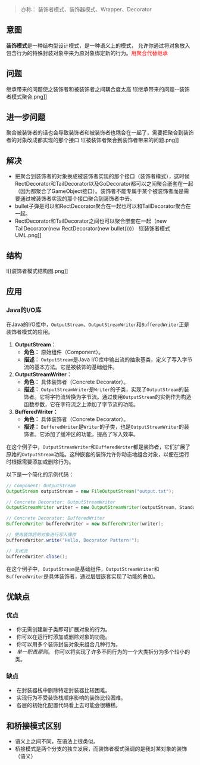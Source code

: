 > 亦称： 装饰者模式、装饰器模式、Wrapper、Decorator

## 意图
**装饰模式**是一种结构型设计模式，是一种语义上的模式， 允许你通过将对象放入包含行为的特殊封装对象中来为原对象绑定新的行为。<font color = red>用聚合代替继承</font>

## 问题
继承带来的问题使之装饰者和被装饰者之间耦合度太高
![[继承带来的问题--装饰者模式聚合.png]]

## 进一步问题
聚合被装饰者的话也会导致装饰者和被装饰者也耦合在一起了，需要把聚合到装饰者的对象改成都实现的那个接口
![[被装饰者聚合到装饰者带来的问题.png]]

## 解决
* 把聚合到装饰者的对象换成被装饰者实现的那个接口（装饰者模式），这时候RectDecorator和TailDecorator以及GoDecorator都可以之间聚合嵌套在一起（因为都聚合了GameObject接口）。装饰者不能专属于某个被装饰者而是需要通过被装饰者实现的那个接口聚合到装饰者中去。
* bullet子弹是可以和RectDecorator聚合在一起也可以和TailDecorator聚合在一起。
* RectDecorator和TailDecorator之间也可以聚合嵌套在一起（new TailDecorator(new RectDecorator(new bullet()))）
![[装饰者模式UML.png]]
## 结构
![[装饰者模式结构图.png]]


## 应用
### Java的I/O库
在Java的I/O库中，`OutputStream`、`OutputStreamWriter`和`BufferedWriter`正是装饰者模式的应用。
1. **OutputStream：**
    - **角色：** 原始组件（Component）。
    - **描述：** `OutputStream`是Java I/O库中输出流的抽象基类，定义了写入字节流的基本方法。它是被装饰的基础组件。
2. **OutputStreamWriter：**
    - **角色：** 具体装饰者（Concrete Decorator）。
    - **描述：** `OutputStreamWriter`是`Writer`的子类，实现了`OutputStream`的装饰者。它将字符流转换为字节流。通过使用`OutputStream`的实例作为构造函数参数，它在字符流之上添加了字节流的功能。
3. **BufferedWriter：**
    - **角色：** 具体装饰者（Concrete Decorator）。
    - **描述：** `BufferedWriter`是`Writer`的子类，也是`OutputStreamWriter`的装饰者。它添加了缓冲区的功能，提高了写入效率。

在这个例子中，`OutputStreamWriter`和`BufferedWriter`都是装饰者，它们扩展了原始的`OutputStream`功能。这种嵌套的装饰允许你动态地组合对象，以便在运行时根据需要添加或删除行为。

以下是一个简化的示例代码：
```java
// Component: OutputStream
OutputStream outputStream = new FileOutputStream("output.txt");

// Concrete Decorator: OutputStreamWriter
OutputStreamWriter writer = new OutputStreamWriter(outputStream, StandardCharsets.UTF_8);

// Concrete Decorator: BufferedWriter
BufferedWriter bufferedWriter = new BufferedWriter(writer);

// 使用装饰后的对象进行写入操作
bufferedWriter.write("Hello, Decorator Pattern!");

// 关闭流
bufferedWriter.close();
```

在这个例子中，`OutputStream`是基础组件，`OutputStreamWriter`和`BufferedWriter`是具体装饰者，通过层层嵌套实现了功能的叠加。


## 优缺点
### 优点
-  你无需创建新子类即可扩展对象的行为。
-  你可以在运行时添加或删除对象的功能。
-  你可以用多个装饰封装对象来组合几种行为。
-  _单一职责原则_。 你可以将实现了许多不同行为的一个大类拆分为多个较小的类。

### 缺点
-  在封装器栈中删除特定封装器比较困难。
-  实现行为不受装饰栈顺序影响的装饰比较困难。
-  各层的初始化配置代码看上去可能会很糟糕。

## 和桥接模式区别
* 语义上之间不同，在语法上很类似。
* 桥接模式是两个分支的独立发展，而装饰者模式强调的是我对某对象的装饰（语义）

